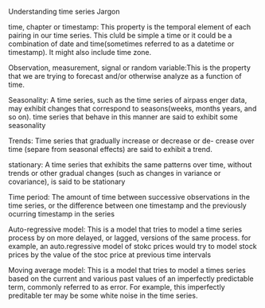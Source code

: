 Understanding time series Jargon

time, chapter or timestamp: This property is the temporal element
        of each pairing in our time series. This cluld be simple a time or it could be a combination of date and time(sometimes referred to as a datetime or timestamp). It might also include time zone.

Observation, measurement, signal or random variable:This is the
        property that we are trying to forecast and/or otherwise analyze as a function of time.

Seasonality: A time series, such as the time series of airpass
        enger data, may exhibit changes that correspond to seasons(weeks, months years, and so on). time series that behave in this manner are said to exhibit some seasonality

Trends: Time series that gradually increase or decrease or de-
        crease over time (separe from seasonal effects) are said to exhibit a trend.

stationary:  A time series that exhibits the same patterns over
        time, without trends or other gradual changes (such as changes in variance or covariance), is said to be stationary

Time period: The amount of time between successive observations
        in the time series, or the difference between one timestamp and the previously ocurring timestamp in the series

Auto-regressive model: This is a model that tries to model a time
        series process by on more delayed, or lagged, versions of the same process. for example, an auto.regressive model of stokc prices would try to model stock prices by the value of the stoc price at previous time intervals

Moving average model: This is a model that tries to model a times
        series based on the current and various past values of an imperfectly predictable term, commonly referred to as error. For example, this imperfectly preditable ter may be some white noise in the time series.